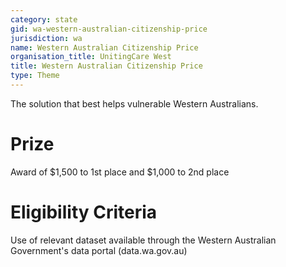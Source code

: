 ```yaml
---
category: state
gid: wa-western-australian-citizenship-price
jurisdiction: wa
name: Western Australian Citizenship Price
organisation_title: UnitingCare West
title: Western Australian Citizenship Price
type: Theme
---
```


The solution that best helps vulnerable Western Australians.

# Prize
Award of $1,500 to 1st place and $1,000 to 2nd place

# Eligibility Criteria
Use of relevant dataset available through the Western Australian Government's data portal (data.wa.gov.au)